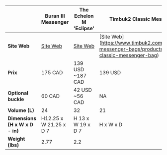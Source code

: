
|  | Buran III Messenger | The Echelon M 'Eclipse' | Timbuk2 Classic Messenger Bag |
| ---- | ---- | ---- | ---- |
| **Site Web** | [Site Web](https://chromeindustries.com/products/buran-iii-ltd) | [Site Web](https://lbbjkt.com/the-echelon-m-eclipse) | [Site Web] (https://www.timbuk2.com/collections/all-messenger-bags/products/2023-classic-messenger-bag) | 
| **Prix** | 175 CAD | 139 USD ~187 CAD | 139 USD |
| **Optional buckle** | 60 CAD | 42 USD ~56 CAD | <span class="muted-text">NA</span>
| **Volume (L)** | 24 | 32 |  21 |
| **Dimensions (H x W x D - in)** | H12.25 x W 21.25 x D 7 | H 13 x W 19 x  D 7 | H x W x D|
| **Weight (lbs)**  | 2.77 | 2.2 |  
